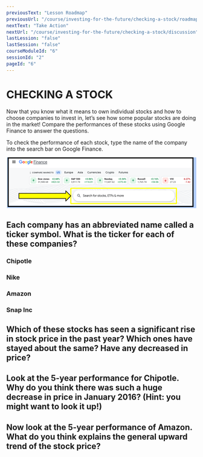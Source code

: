 ```yaml
---
previousText: "Lesson Roadmap"
previousUrl: "/course/investing-for-the-future/checking-a-stock/roadmap"
nextText: "Take Action"
nextUrl: "/course/investing-for-the-future/checking-a-stock/discussion"
lastLession: "false"
lastSession: "false"
courseModuleId: "6"
sessionId: "2"
pageId: "6"
---
```



# CHECKING A STOCK

Now that you know what it means to own individual stocks and how to choose companies to invest in, let’s see how some popular stocks are doing in the market! Compare the performances of these stocks using Google Finance to answer the questions.

To check the performance of each stock, type the name of the company into the search bar on Google Finance. 

<img src="./Picture5.png" />

## Each company has an abbreviated name called a ticker symbol. What is the ticker for each of these companies? 

### Chipotle
<sparkle-feed-post assignment-name="Ticker - Chipotle" ></sparkle-feed-post>
### Nike
<sparkle-feed-post assignment-name="Ticker - Nike" ></sparkle-feed-post>
### Amazon
<sparkle-feed-post assignment-name="Ticker - Amazon" ></sparkle-feed-post>
### Snap Inc
<sparkle-feed-post assignment-name="Ticker - Snap Inc" ></sparkle-feed-post>

## Which of these stocks has seen a significant rise in stock price in the past year? Which ones have stayed about the same? Have any decreased in price? 
<sparkle-feed-post assignment-name="Which of these stocks has seen a significant rise in stock price in the past year? Which ones have stayed about the same?" ></sparkle-feed-post>

## Look at the 5-year performance for Chipotle. Why do you think there was such a huge decrease in price in January 2016? (Hint: you might want to look it up!) 
<sparkle-feed-post assignment-name="Why do you think there was such a huge decrease in price in January 2016?" ></sparkle-feed-post>

## Now look at the 5-year performance of Amazon. What do you think explains the general upward trend of the stock price?
<sparkle-feed-post assignment-name="What do you think explains the general upward trend of the stock price?" ></sparkle-feed-post>


